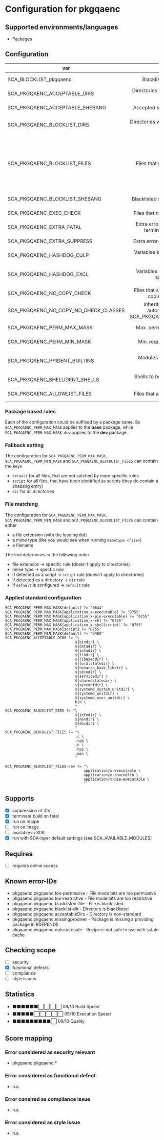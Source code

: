 # Configuration for pkgqaenc

## Supported environments/languages

* Packages

## Configuration

| var | purpose | type | default |
| ------------- |:-------------:| -----:| -----:
| SCA_BLOCKLIST_pkgqaenc | Blacklist filter for this tool | space-separated-list | ""
| SCA_PKGQAENC_ACCEPTABLE_DIRS | Directories where packages could install data | space-separated-list | see sca-pkgqaenc.bbclass
| SCA_PKGQAENC_ACCEPTABLE_SHEBANG | Accepted shebangs in script files | space-separated-list | ""
| SCA_PKGQAENC_BLOCKLIST_DIRS | Directories where no files should be installed | space-separated-list | \${infodir} \${docdir} \${mandir}
| SCA_PKGQAENC_BLOCKLIST_FILES | Files that shouldn't be installed | space-separated-list | ".c .h .cpp .hpp .man" for base, "application/x-executable application/x-sharedlib application/x-pie-executable" for -dev
| SCA_PKGQAENC_BLOCKLIST_SHEBANG | Blacklisted shebangs in script files | space-separated-list | ""
| SCA_PKGQAENC_EXEC_CHECK | Files that needs to be executable | space-separated-list | see sca-pkgqaenc.bbclass
| SCA_PKGQAENC_EXTRA_FATAL | Extra error-IDs leading to build termination when found | space-separated-list | "":
| SCA_PKGQAENC_EXTRA_SUPPRESS | Extra error-IDs to be suppressed | space-separated-list | ""
| SCA_PKGQAENC_HASHDOG_CULP | Variables known to be not sstate safe | space-separated-list | "DATETIME"
| SCA_PKGQAENC_HASHDOG_EXCL | Variables excluded from sstate safety checks | space-separated-list | See `sca-pkgqaenc-hashdog.bbclass` for details
| SCA_PKGQAENC_NO_COPY_CHECK | Files that should NOT be directly copied from sources | space-separated-list | see sca-pkgqaenc.bbclass
| SCA_PKGQAENC_NO_COPY_NO_CHECK_CLASSES | inherited bbclasses that automatically disable SCA_PKGQAENC_NO_COPY_CHECK | space-separated-list | "bin_package"
| SCA_PKGQAENC_PERM_MAX_MASK | Max. permitted file mode  mask | octal representation | see below
| SCA_PKGQAENC_PERM_MIN_MASK | Min. required file mode  mask | octal representation | see below
| SCA_PKGQAENC_PYIDENT_BUILTINS | Modules builtin to the python interpreter | space-separated-list | See `sca-pkgqaenc-pyident.bbclass` for details
| SCA_PKGQAENC_SHELLIDENT_SHELLS | Shells to be checked for missing binaries | space-separated-list | "bash sh ksh"
| SCA_PKGQAENC_ALLOWLIST_FILES | Files that are okay to be installed | space-separated-list | ""

### Package based rules

Each of the configuration could be suffixed by a package name.
So `SCA_PKGQAENC_PERM_MAX_MASK` applies to the __base__ package, while `SCA_PKGQAENC_PERM_MAX_MASK-dev` applies to the 
__dev__ package.

### Fallback setting

The configuration for `SCA_PKGQAENC_PERM_MAX_MASK`, `SCA_PKGQAENC_PERM_MIN_MASK` and `SCA_PKGQAENC_BLOCKLIST_FILES` can contain 
the keys

* `default` for all files, that are not catched by more specific rules
* `script` for all files, that have been identified as scripts (they do contain a shebang entry)
* `dir` for all directories

### File matching

The configuration for `SCA_PKGQAENC_PERM_MAX_MASK`, `SCA_PKGQAENC_PERM_MIN_MASK` and `SCA_PKGQAENC_BLOCKLIST_FILES` can contain either

* a file extension (with the leading dot)
* a mime type (like you would see when running `mimetype <file>`)
* a filename

The tool determines in the following order

* file extension -> specific rule (doesn't apply to directories)
* mime type -> specfic rule
* if detected as a script -> `script` rule (doesn't apply to directories)
* if detected as a directory -> `dir` rule
* if `default` is configured -> `default` rule

### Applied standard configuration

```bitbake
SCA_PKGQAENC_PERM_MAX_MASK[default] ?= "0644"
SCA_PKGQAENC_PERM_MAX_MASK[application_x-executable] ?= "0755"
SCA_PKGQAENC_PERM_MAX_MASK[application_x-pie-executable] ?= "0755"
SCA_PKGQAENC_PERM_MAX_MASK[application_x-sh] ?= "0755"
SCA_PKGQAENC_PERM_MAX_MASK[application_x-shellscript] ?= "0755"
SCA_PKGQAENC_PERM_MAX_MASK[script] ?= "0755"
SCA_PKGQAENC_PERM_MIN_MASK[default] ?= "0400"
SCA_PKGQAENC_ACCEPTABLE_DIRS ?= "\
                                ${bindir} \
                                ${datadir} \
                                ${infodir} \
                                ${libdir} \
                                ${libexecdir} \
                                ${localstatedir} \
                                ${nonarch_base_libdir} \
                                ${sbindir} \
                                ${servicedir} \
                                ${sharedstatedir} \
                                ${sysconfdir} \
                                ${systemd_system_unitdir} \
                                ${systemd_unitdir} \
                                ${systemd_user_unitdir} \
                                bin \
                                "
SCA_PKGQAENC_BLOCKLIST_DIRS ?= "\
                                ${infodir} \
                                ${mandir} \
                                ${docdir} \
                                "
SCA_PKGQAENC_BLOCKLIST_FILES ?= "\
                                .c \
                                .cpp \
                                .h \
                                .hpp \
                                .man \
                                "

SCA_PKGQAENC_BLOCKLIST_FILES-dev ?= "\
                                    application/x-executable \
                                    application/x-sharedlib \
                                    application/x-pie-executable \
                                    "
```

## Supports

* [x] suppression of IDs
* [x] terminate build on fatal
* [x] run on recipe
* [ ] run on image
* [ ] available in SDK
* [x] run with SCA-layer default settings (see SCA_AVAILABLE_MODULES)

## Requires

* [ ] requires online access

## Known error-IDs

* pkgqaenc.pkgqaenc.too-permissive - File mode bits are too permissive
* pkgqaenc.pkgqaenc.too-restrictive - File mode bits are too restrictive
* pkgqaenc.pkgqaenc.blacklisted-file - File is blacklisted
* pkgqaenc.pkgqaenc.blacklist-dir - Directory is blacklisted
* pkgqaenc.pkgqaenc.acceptableDirs - Directory is non-standard
* pkgqaenc.pkgqaenc.missingprodiver - Package is missing a providing package in RDEPENDS
* pkgqaenc.pkgqaenc.notsstatesafe - Recipe is not safe to use with sstate cache

## Checking scope

* [ ] security
* [x] functional defects
* [ ] compliance
* [ ] style issues

## Statistics

* ⬛⬛⬛⬛⬛⬛⬜⬜⬜⬜ 06/10 Build Speed
* ⬛⬛⬛⬛⬛⬜⬜⬜⬜⬜ 05/10 Execution Speed
* ⬛⬛⬛⬛⬛⬛⬛⬛⬛⬜ 09/10 Quality

## Score mapping

### Error considered as security relevant

* pkgqaenc.pkgqaenc.*

### Error considered as functional defect

* n.a.

### Error consired as compliance issue

* n.a.

### Error considered as style issue

* n.a.
